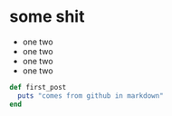 ﻿# some shit

* one two
* one two
* one two
* one two

```ruby
def first_post
  puts "comes from github in markdown"
end
```
